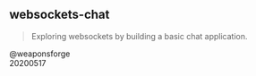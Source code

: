 ## websockets-chat

> Exploring websockets by building a basic chat application.

@weaponsforge  
20200517
